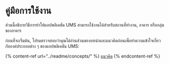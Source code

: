 # คู่มือการใช้งาน

ส่วนนี้อธิบายวิธีการทำให้แอปพลิเคชัน UMS สามารถใช้งานได้สำหรับสถานที่ทำงาน, อาคาร หรือกลุ่มของอาคาร

ก่อนที่จะเริ่มต้น, โปรดตรวจสอบว่าคุณได้อ่านส่วนของบทนำและแนวคิดก่อนเพื่อทำความเข้าใจเกี่ยวกับองค์ประกอบต่าง ๆ ของแอปพลิเคชัน UMS:

{% content-ref url="../readme/concepts/" %}
[แนวคิด](../readme/concepts/)
{% endcontent-ref %}
